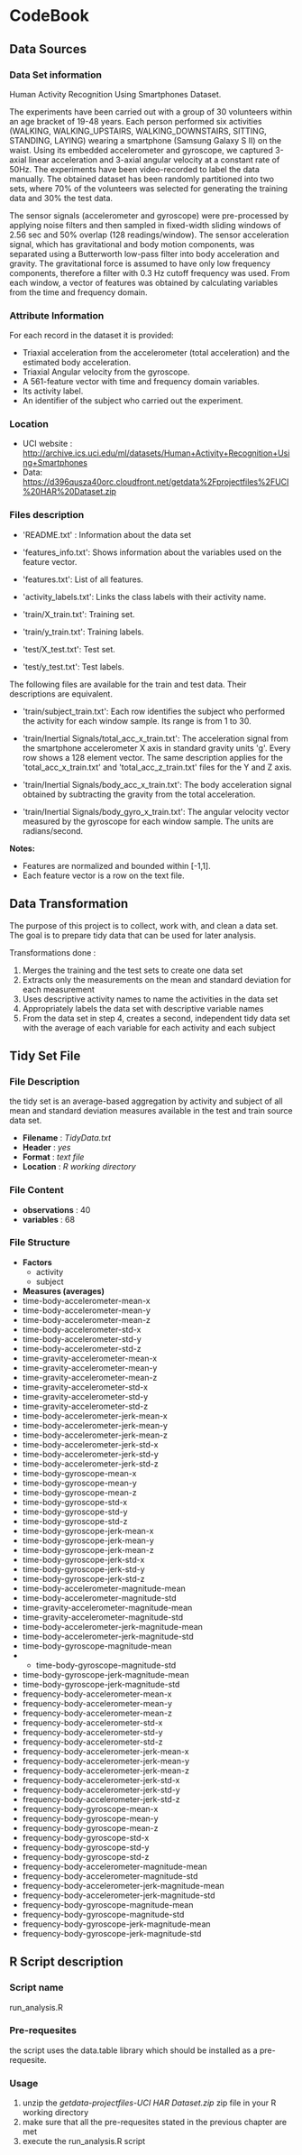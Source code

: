 # CodeBook

## Data Sources

### Data Set information
Human Activity Recognition Using Smartphones Dataset.

The experiments have been carried out with a group of 30 volunteers within an age bracket of 19-48 years. Each person performed six activities (WALKING, WALKING_UPSTAIRS, WALKING_DOWNSTAIRS, SITTING, STANDING, LAYING) wearing a smartphone (Samsung Galaxy S II) on the waist. Using its embedded accelerometer and gyroscope, we captured 3-axial linear acceleration and 3-axial angular velocity at a constant rate of 50Hz. The experiments have been video-recorded to label the data manually. The obtained dataset has been randomly partitioned into two sets, where 70% of the volunteers was selected for generating the training data and 30% the test data. 

The sensor signals (accelerometer and gyroscope) were pre-processed by applying noise filters and then sampled in fixed-width sliding windows of 2.56 sec and 50% overlap (128 readings/window). The sensor acceleration signal, which has gravitational and body motion components, was separated using a Butterworth low-pass filter into body acceleration and gravity. The gravitational force is assumed to have only low frequency components, therefore a filter with 0.3 Hz cutoff frequency was used. From each window, a vector of features was obtained by calculating variables from the time and frequency domain.

### Attribute Information
For each record in the dataset it is provided: 
* Triaxial acceleration from the accelerometer (total acceleration) and the estimated body acceleration. 
* Triaxial Angular velocity from the gyroscope. 
* A 561-feature vector with time and frequency domain variables. 
* Its activity label. 
* An identifier of the subject who carried out the experiment.

### Location
* UCI website : http://archive.ics.uci.edu/ml/datasets/Human+Activity+Recognition+Using+Smartphones
* Data: https://d396qusza40orc.cloudfront.net/getdata%2Fprojectfiles%2FUCI%20HAR%20Dataset.zip

### Files description
* 'README.txt' : Information about the data set

* 'features_info.txt': Shows information about the variables used on the feature vector.

* 'features.txt': List of all features.

* 'activity_labels.txt': Links the class labels with their activity name.

* 'train/X_train.txt': Training set.

* 'train/y_train.txt': Training labels.

* 'test/X_test.txt': Test set.

* 'test/y_test.txt': Test labels.

The following files are available for the train and test data. Their descriptions are equivalent. 

* 'train/subject_train.txt': Each row identifies the subject who performed the activity for each window sample. Its range is from 1 to 30. 

* 'train/Inertial Signals/total_acc_x_train.txt': The acceleration signal from the smartphone accelerometer X axis in standard gravity units 'g'. Every row shows a 128 element vector. The same description applies for the 'total_acc_x_train.txt' and 'total_acc_z_train.txt' files for the Y and Z axis. 

* 'train/Inertial Signals/body_acc_x_train.txt': The body acceleration signal obtained by subtracting the gravity from the total acceleration. 

* 'train/Inertial Signals/body_gyro_x_train.txt': The angular velocity vector measured by the gyroscope for each window sample. The units are radians/second. 

**Notes:**
- Features are normalized and bounded within [-1,1].
- Each feature vector is a row on the text file.

## Data Transformation
The purpose of this project is to collect, work with, and clean a data set. The goal is to prepare tidy data that can be used for later analysis.

Transformations done :

1. Merges the training and the test sets to create one data set
2. Extracts only the measurements on the mean and standard deviation for each measurement
3. Uses descriptive activity names to name the activities in the data set
4. Appropriately labels the data set with descriptive variable names
5. From the data set in step 4, creates a second, independent tidy data set with the average of each variable for each activity and each subject

## Tidy Set File

### File Description
the tidy set is an average-based aggregation by activity and subject of all mean and standard deviation measures available in the test and train source data set.

* **Filename** : _TidyData.txt_
* **Header** : _yes_
* **Format** : _text file_
* **Location** : _R working directory_

### File Content
* **observations** : 40
* **variables** : 68 

### File Structure
* **Factors**
    * activity
    * subject
* **Measures (averages)**
* time-body-accelerometer-mean-x
* time-body-accelerometer-mean-y
* time-body-accelerometer-mean-z 
* time-body-accelerometer-std-x
* time-body-accelerometer-std-y
* time-body-accelerometer-std-z 
* time-gravity-accelerometer-mean-x
* time-gravity-accelerometer-mean-y
* time-gravity-accelerometer-mean-z
* time-gravity-accelerometer-std-x
* time-gravity-accelerometer-std-y
* time-gravity-accelerometer-std-z
* time-body-accelerometer-jerk-mean-x
* time-body-accelerometer-jerk-mean-y
* time-body-accelerometer-jerk-mean-z
* time-body-accelerometer-jerk-std-x
* time-body-accelerometer-jerk-std-y
* time-body-accelerometer-jerk-std-z
* time-body-gyroscope-mean-x 
* time-body-gyroscope-mean-y 
* time-body-gyroscope-mean-z
* time-body-gyroscope-std-x
* time-body-gyroscope-std-y
* time-body-gyroscope-std-z 
* time-body-gyroscope-jerk-mean-x
* time-body-gyroscope-jerk-mean-y
* time-body-gyroscope-jerk-mean-z 
* time-body-gyroscope-jerk-std-x 
* time-body-gyroscope-jerk-std-y 
* time-body-gyroscope-jerk-std-z 
* time-body-accelerometer-magnitude-mean
* time-body-accelerometer-magnitude-std
* time-gravity-accelerometer-magnitude-mean
* time-gravity-accelerometer-magnitude-std
* time-body-accelerometer-jerk-magnitude-mean
* time-body-accelerometer-jerk-magnitude-std 
* time-body-gyroscope-magnitude-mean
* * time-body-gyroscope-magnitude-std
* time-body-gyroscope-jerk-magnitude-mean
* time-body-gyroscope-jerk-magnitude-std
* frequency-body-accelerometer-mean-x
* frequency-body-accelerometer-mean-y
* frequency-body-accelerometer-mean-z 
* frequency-body-accelerometer-std-x
* frequency-body-accelerometer-std-y
* frequency-body-accelerometer-std-z
* frequency-body-accelerometer-jerk-mean-x 
* frequency-body-accelerometer-jerk-mean-y 
* frequency-body-accelerometer-jerk-mean-z
* frequency-body-accelerometer-jerk-std-x
* frequency-body-accelerometer-jerk-std-y
* frequency-body-accelerometer-jerk-std-z
* frequency-body-gyroscope-mean-x
* frequency-body-gyroscope-mean-y 
* frequency-body-gyroscope-mean-z 
* frequency-body-gyroscope-std-x 
* frequency-body-gyroscope-std-y 
* frequency-body-gyroscope-std-z
* frequency-body-accelerometer-magnitude-mean
* frequency-body-accelerometer-magnitude-std 
* frequency-body-accelerometer-jerk-magnitude-mean
* frequency-body-accelerometer-jerk-magnitude-std 
* frequency-body-gyroscope-magnitude-mean
* frequency-body-gyroscope-magnitude-std
* frequency-body-gyroscope-jerk-magnitude-mean
* frequency-body-gyroscope-jerk-magnitude-std 


## R Script description

### Script name
run_analysis.R

### Pre-requesites
the script uses the data.table library which should be installed as a pre-requesite. 

### Usage
1. unzip the *getdata-projectfiles-UCI HAR Dataset.zip* zip file in your R working directory
2. make sure that all the pre-requesites stated in the previous chapter are met
3. execute the run_analysis.R script
